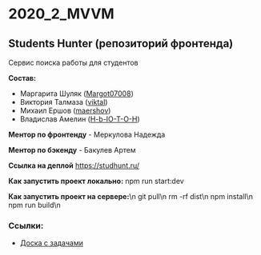 # 2020_2_MVVM

## Students Hunter (репозиторий фронтенда)

Сервис поиска работы для студентов

**Состав:**

* Маргарита Шуляк ([Margot07008](https://github.com/Margot07008))
* Виктория Талмаза ([viktal](https://github.com/viktal/))
* Михаил Ершов ([maershov](https://github.com/maershov))
* Владислав Амелин ([H-b-IO-T-O-H](https://github.com/H-b-IO-T-O-H))

**Ментор по фронтенду** - Меркулова Надежда

**Ментор по бэкенду** - Бакулев Артем

**Ссылка на деплой**
https://studhunt.ru/


**Как запустить проект локально:**
npm run start:dev

**Как запустить проект на сервере:**\n
git pull\n
rm -rf dist\n
npm install\n
npm run build\n

### Ссылки:

- [Доска с задачами](https://trello.com/mvvm2/home)
